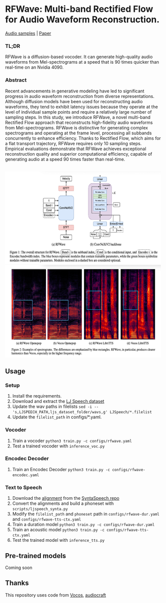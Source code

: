 # RFWave: Multi-band Rectified Flow for Audio Waveform Reconstruction.
[Audio samples](https://bfs18.github.io/rfwave/) | [Paper](https://arxiv.org/abs/2403.05010)

### TL;DR
RFWave is a diffusion-based vocoder. It can generate high-quality audio waveforms from Mel-spectrograms at a speed that is 90 times quicker than real-time on an Nvidia 4090. 

### Abstract
Recent advancements in generative modeling have led to significant progress in audio waveform reconstruction from diverse representations.
Although diffusion models have been used for reconstructing audio waveforms, they tend to exhibit latency issues because they operate at the level of individual sample points and require a relatively large number of sampling steps.
In this study, we introduce RFWave, a novel multi-band Rectified Flow approach that reconstructs high-fidelity audio waveforms from Mel-spectrograms.
RFWave is distinctive for generating complex spectrograms and operating at the frame level, processing all subbands concurrently to enhance efficiency. 
Thanks to Rectified Flow, which aims for a flat transport trajectory, RFWave requires only 10 sampling steps.
Empirical evaluations demonstrate that RFWave achieves exceptional reconstruction quality and superior computational efficiency, capable of generating audio at a speed 90 times faster than real-time.

<p align="middle">
    <br>
    <img src="assets/rfwave.jpeg" height="300" width="700"/>
    <img src="assets/spec.jpeg" height="300" width="700"/>
    <br>
</p>


## Usage

### Setup
1. Install the requirements.
2. Download and extract the [LJ Speech dataset](https://keithito.com/LJ-Speech-Dataset/)
3. Update the wav paths in filelists `sed -i -- 's,LJSPEECH_PATH,ljs_dataset_folder/wavs,g' LJSpeech/*.filelist`
4. Update the `filelist_path` in configs/*.yaml.

### Vocoder
1. Train a vocoder `python3 train.py -c configs/rfwave.yaml`
2. Test a trained vocoder with `inference_voc.py`
### Encodec Decoder
1. Train an Encodec Decoder `python3 train.py -c configs/rfwave-encodec.yaml`
### Text to Speech
1. Download the [alignment](https://drive.google.com/file/d/1WfErAxKqMluQU3vupWS6VB6NdehXwCKM/view) from the [SyntaSpeech repo](https://github.com/yerfor/SyntaSpeech)
2. Convert the alignments and build a phoneset with `scripts/ljspeech_synta.py`
3. Modify the `filelist_path` and `phoneset` path in `configs/rfwave-dur.yaml` and `configs/rfwave-tts-ctx.yaml`
4. Train a duration model `python3 train.py -c configs/rfwave-dur.yaml`
5. Train an acoustic model `python3 train.py -c configs/rfwave-tts-ctx.yaml`
6. Test the trained model with `inference_tts.py`

## Pre-trained models
Coming soon

## Thanks

This repository uses code from [Vocos](https://github.com/gemelo-ai/vocos), [audiocraft](https://github.com/facebookresearch/audiocraft) 
